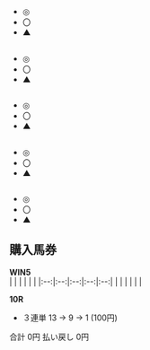 ## 
- ◎
- 〇 
- ▲ 

## 
- ◎ 
- 〇 
- ▲ 

## 
- ◎ 
- 〇 
- ▲ 

## 
- ◎ 
- 〇 
- ▲ 

## 
- ◎ 
- 〇 
- ▲ 

## 購入馬券
**WIN5**  
|  |  |  |  |  |
|:--:|:--:|:--:|:--:|:--:|
|  |  |  |  |  |

**10R**  
- ３連単 13 → 9 → 1 (100円)

合計 0円
払い戻し 0円